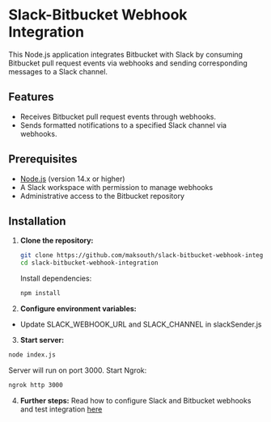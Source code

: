 # Slack-Bitbucket Webhook Integration

This Node.js application integrates Bitbucket with Slack by consuming Bitbucket pull request events via webhooks and sending corresponding messages to a Slack channel.

## Features

- Receives Bitbucket pull request events through webhooks.
- Sends formatted notifications to a specified Slack channel via webhooks.

## Prerequisites

- [Node.js](https://nodejs.org/) (version 14.x or higher)
- A Slack workspace with permission to manage webhooks
- Administrative access to the Bitbucket repository

## Installation

1. **Clone the repository:**

   ```bash
   git clone https://github.com/maksouth/slack-bitbucket-webhook-integration.git
   cd slack-bitbucket-webhook-integration
   ```

   Install dependencies:
   ```bash
   npm install
   ```
  

2. **Configure environment variables:**
- Update SLACK_WEBHOOK_URL and SLACK_CHANNEL in slackSender.js

3. **Start server:**
```bash
node index.js
```
Server will run on port 3000.
Start Ngrok:
```bash
ngrok http 3000
```

4. **Further steps:**
Read how to configure Slack and Bitbucket webhooks and test integration [here](https://reviewnudgebot.com/blog/complete-and-secure-slack-bitbucket-integration-in-20-minutes-no-oauth-no-db/)
